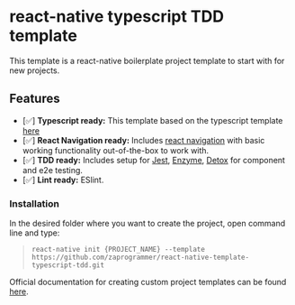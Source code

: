 # react-native typescript TDD template
This template is a react-native boilerplate project template to start with for new projects.

## Features
* [✅] **Typescript ready:** This template based on the typescript template [here](https://github.com/react-native-community/react-native-template-typescript
)
* [✅] **React Navigation ready:** Includes [react navigation](https://reactnavigation.org/) with basic working functionality out-of-the-box to work with.
* [✅] **TDD ready:** Includes setup for [Jest](https://jestjs.io/), [Enzyme](https://enzymejs.github.io/enzyme/), [Detox](https://github.com/wix/Detox) for component and e2e testing.
* [✅] **Lint ready:** ESlint.

### Installation
In the desired folder where you want to create the project, open command line and type:
>`react-native init {PROJECT_NAME} --template https://github.com/zaprogrammer/react-native-template-typescript-tdd.git`


Official documentation for creating custom project templates can be found [here](https://github.com/react-native-community/cli/blob/master/docs/init.md#creating-custom-template
).
